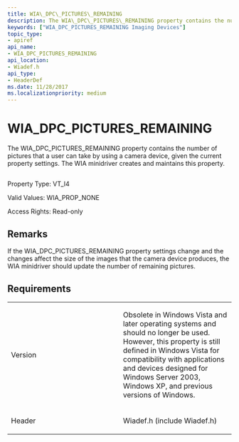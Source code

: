 ```yaml
---
title: WIA\_DPC\_PICTURES\_REMAINING
description: The WIA\_DPC\_PICTURES\_REMAINING property contains the number of pictures that a user can take by using a camera device, given the current property settings. The WIA minidriver creates and maintains this property.
keywords: ["WIA_DPC_PICTURES_REMAINING Imaging Devices"]
topic_type:
- apiref
api_name:
- WIA_DPC_PICTURES_REMAINING
api_location:
- Wiadef.h
api_type:
- HeaderDef
ms.date: 11/28/2017
ms.localizationpriority: medium
---
```


# WIA\_DPC\_PICTURES\_REMAINING


The WIA\_DPC\_PICTURES\_REMAINING property contains the number of pictures that a user can take by using a camera device, given the current property settings. The WIA minidriver creates and maintains this property.

## <span id="ddk_wia_dpc_pictures_remaining_si"></span><span id="DDK_WIA_DPC_PICTURES_REMAINING_SI"></span>


Property Type: VT\_I4

Valid Values: WIA\_PROP\_NONE

Access Rights: Read-only

## Remarks

If the WIA\_DPC\_PICTURES\_REMAINING property settings change and the changes affect the size of the images that the camera device produces, the WIA minidriver should update the number of remaining pictures.

## Requirements

<table>
<colgroup>
<col width="50%" />
<col width="50%" />
</colgroup>
<tbody>
<tr class="odd">
<td><p>Version</p></td>
<td><p>Obsolete in Windows Vista and later operating systems and should no longer be used. However, this property is still defined in Windows Vista for compatibility with applications and devices designed for Windows Server 2003, Windows XP, and previous versions of Windows.</p></td>
</tr>
<tr class="even">
<td><p>Header</p></td>
<td>Wiadef.h (include Wiadef.h)</td>
</tr>
</tbody>
</table>

 

 





